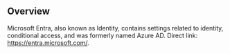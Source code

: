 ## Overview

Microsoft Entra, also known as Identity, contains settings related to identity, conditional access, and was formerly named Azure AD. Direct link: https://entra.microsoft.com/.
